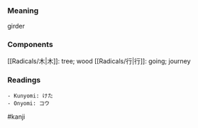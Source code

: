 ### Meaning

girder

### Components

[[Radicals/木|木]]: tree; wood [[Radicals/行|行]]: going; journey

### Readings

```
- Kunyomi: けた
- Onyomi: コウ
```

#kanji